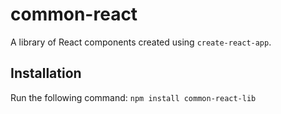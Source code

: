 # common-react
A library of React components created using `create-react-app`.

## Installation
Run the following command:
`npm install common-react-lib`

